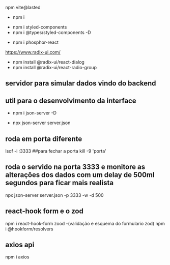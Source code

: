 <!-- vite -->
npm vite@lasted

<!-- install node -->
- npm i

<!-- install styled-components -->
- npm i styled-components
- npm i @types/styled-components -D

<!-- biblioteca de icones  -->
- npm i phosphor-react

<!-- biblioteca de interface Radix UI -->
https://www.radix-ui.com/
- npm install @radix-ui/react-dialog
- npm install @radix-ui/react-radio-group

<!-- json server -->
## servidor para simular dados vindo do backend
## util para o desenvolvimento da interface
- npm i json-server -D
* npx json-server server.json

## roda em porta diferente 
lsof -i :3333
##para fechar a porta 
kill -9 'porta'

## roda o servido na porta 3333 e monitore as alterações dos dados com um delay de 500ml segundos para ficar mais realista
 npx json-server server.json -p 3333 -w -d 500

## react-hook form e o zod 
 npm i react-hook-form zood -(validação e esquema do formulario zod)
 npm i @hookform/resolvers

 ## axios api 
 npm i axios